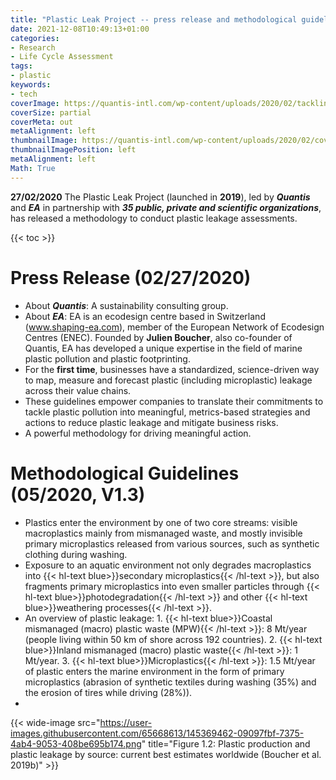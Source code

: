 ```yaml
---
title: "Plastic Leak Project -- press release and methodological guidelines"
date: 2021-12-08T10:49:13+01:00
categories:
- Research
- Life Cycle Assessment
tags:
- plastic
keywords:
- tech
coverImage: https://quantis-intl.com/wp-content/uploads/2020/02/tackling-plastic-pollution-cover.png
coverSize: partial
coverMeta: out
metaAlignment: left
thumbnailImage: https://quantis-intl.com/wp-content/uploads/2020/02/cover_plp-methodo-guidelines-e1582794363624-1024x688.png
thumbnailImagePosition: left
metaAlignment: left
Math: True
---
```

**27/02/2020**
The Plastic Leak Project (launched in **2019**), led by ***Quantis*** and ***EA*** in partnership with ***35 public, private and scientific organizations***, has released a methodology to conduct plastic leakage assessments.
<!--more-->
{{< toc >}}

# Press Release (02/27/2020)
* About ***Quantis***: A sustainability consulting group.
* About ***EA***: EA is an ecodesign centre based in Switzerland (www.shaping-ea.com), member of the European Network of Ecodesign Centres (ENEC). Founded by **Julien Boucher**, also co-founder of Quantis, EA has developed a unique expertise in the field of marine plastic pollution and plastic footprinting.
* For the **first time**, businesses have a standardized, science-driven way to map, measure and forecast plastic (including microplastic) leakage across their value chains.
* These guidelines empower companies to translate their commitments to tackle plastic pollution into meaningful, metrics-based strategies and actions to reduce plastic leakage and mitigate business risks.
* A powerful methodology for driving meaningful action.

# Methodological Guidelines (05/2020, V1.3)
* Plastics enter the environment by one of two core streams: visible macroplastics mainly from mismanaged waste, and mostly invisible primary microplastics released from various sources, such as synthetic clothing during washing.
* Exposure to an aquatic environment not only degrades macroplastics into
{{< hl-text blue>}}secondary microplastics{{< /hl-text >}}, but also fragments primary microplastics into even smaller particles through {{< hl-text blue>}}photodegradation{{< /hl-text >}} and other {{< hl-text blue>}}weathering processes{{< /hl-text >}}.
* An overview of plastic leakage: 1. {{< hl-text blue>}}Coastal mismanaged (macro) plastic waste (MPW){{< /hl-text >}}: 8 Mt/year (people living within 50 km of shore across 192 countries). 2. {{< hl-text blue>}}Inland mismanaged (macro) plastic waste{{< /hl-text >}}: 1 Mt/year. 3. {{< hl-text blue>}}Microplastics{{< /hl-text >}}: 1.5 Mt/year of plastic enters the marine environment in the form of primary microplastics (abrasion of synthetic textiles during washing (35%) and the erosion of tires while driving (28%)).
*
{{< wide-image src="https://user-images.githubusercontent.com/65668613/145369462-09097fbf-7375-4ab4-9053-408be695b174.png" title="Figure 1.2: Plastic production and plastic leakage by source: current best estimates worldwide (Boucher et al. 2019b)" >}}
